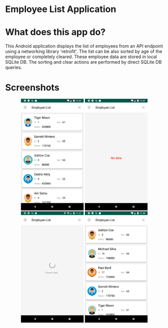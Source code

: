 # Employee List Application
# What does this app do?
This Android application displays the list of employees from an API endpoint using a networking library 'retrofit'. The list can be also sorted by age of the employee or completely cleared.
These employee data are stored in local SQLite DB. The sorting and clear actions are performed by direct SQLite DB queries.

# Screenshots
<p align="center">
<img src="screenshots/List-Employees.png" alt="phone image" width="200px" />
<img src="screenshots/Clear-Employee-List.png" alt="phone image" width="200px" />
<img src="screenshots/Load-Employee-List.png" alt="phone image" width="200px" />
<img src="screenshots/Employee-Sort-By-Age.png" alt="phone image" width="200px" />
</p>
